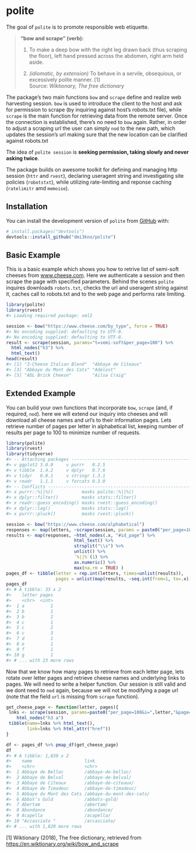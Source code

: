 
<!-- README.md is generated from README.Rmd. Please edit that file -->

# polite

The goal of `polite` is to promote responsible web etiquette.

> **“bow and scrape” (verb):**
> 
> 1)  To make a deep bow with the right leg drawn back (thus scraping
>     the floor), left hand pressed across the abdomen, right arm held
>     aside.
> 
> 2)  *(idiomatic, by extension)* To behave in a servile, obsequious, or
>     excessively polite manner. \[1\]  
>     Source: *Wiktionary, The free dictionary*

The package’s two main functions `bow` and `scrape` define and realize
web harvesting session. `bow` is used to introduce the client to the
host and ask for permission to scrape (by inquiring against host’s
robots.txt file), while `scrape` is the main function for retrieving
data from the remote server. Once the connection is established, there’s
no need to `bow` again. Rather, in order to adjust a scraping url the
user can simply `nod` to the new path, which updates the session’s url
making sure that the new location can be clarified against robots.txt

The idea of `polite session` is **seeking permission, taking slowly and
never asking twice**.

The package builds on awesome toolkit for defining and managing http
session (`httr` and `rvest`), declaring useragent string and
investigating site policies (`robotstxt`), while utilizing rate-limiting
and reponse caching (`ratelimitr` amd `memoise`).

## Installation

You can install the development version of `polite` from
[GitHub](https://github.com/) with:

``` r
# install.packages("devtools")
devtools::install_github("dmi3kno/polite")
```

## Basic Example

This is a basic example which shows you how to retrive list of semi-soft
cheeses from www.cheese.com. Here we authenticate a session and then
scrape the page with specified parameters. Behind the scenes `polite`
inquires downloads `robots.txt`, checks the url and useragent string
against it, caches call to robots.txt and to the web page and performs
rate limiting.

``` r
library(polite)
library(rvest)
#> Loading required package: xml2

session <- bow("https://www.cheese.com/by_type", force = TRUE)
#> No encoding supplied: defaulting to UTF-8.
#> No encoding supplied: defaulting to UTF-8.
result <- scrape(session, params="t=semi-soft&per_page=100") %>%
  html_nodes("h3") %>% 
  html_text()
head(result)
#> [1] "3-Cheese Italian Blend"  "Abbaye de Citeaux"      
#> [3] "Abbaye du Mont des Cats" "Adelost"                
#> [5] "ADL Brick Cheese"        "Ailsa Craig"
```

## Extended Example

You can build your own functions that incorporate `bow`, `scrape` (and,
if required, `nod`). here we will extend our inquiry into cheeses and
will download all cheese names and url’s to their information pages.
Lets retrieve number of pages per letter in alphabetical list, keeping
number of results per page to 100 to minimize number of requests.

``` r
library(polite)
library(rvest)
library(tidyverse)
#> -- Attaching packages ----------------------------------------------------------- tidyverse 1.2.1 --
#> v ggplot2 3.0.0     v purrr   0.2.5
#> v tibble  1.4.2     v dplyr   0.7.6
#> v tidyr   0.8.1     v stringr 1.3.1
#> v readr   1.1.1     v forcats 0.3.0
#> -- Conflicts -------------------------------------------------------------- tidyverse_conflicts() --
#> x purrr::%||%()           masks polite::%||%()
#> x dplyr::filter()         masks stats::filter()
#> x readr::guess_encoding() masks rvest::guess_encoding()
#> x dplyr::lag()            masks stats::lag()
#> x purrr::pluck()          masks rvest::pluck()

session <- bow("https://www.cheese.com/alphabetical")
responses <- map(letters, ~scrape(session, params = paste0("per_page=100&i=",.x)) )
results <- map(responses, ~html_nodes(.x, "#id_page") %>% 
                          html_text() %>% 
                          strsplit("\\s") %>% 
                          unlist() %>%
                          `%||%`(1) %>% 
                          as.numeric() %>% 
                          max(na.rm = TRUE) )
pages_df <- tibble(letter = rep.int(letters, times=unlist(results)),
                   pages = unlist(map(results, ~seq.int(from=1, to=.x))))
pages_df
#> # A tibble: 33 x 2
#>    letter pages
#>    <chr>  <int>
#>  1 a          1
#>  2 b          1
#>  3 b          2
#>  4 c          1
#>  5 c          2
#>  6 c          3
#>  7 d          1
#>  8 e          1
#>  9 f          1
#> 10 g          1
#> # ... with 23 more rows
```

Now that we know how many pages to retrieve from each letter page, lets
rotate over letter pages and retrieve cheese names and underlying links
to pages. We will need to write a helper function. Our session is still
valid and we dont need to `nod` again, because we will not be modifying
a page url (note that the field `url` is missing from `scrape`
function).

``` r
get_cheese_page <- function(letter, pages){
 lnks <- scrape(session, params=paste0("per_page=100&i=",letter,"&page=",pages)) %>% 
    html_nodes("h3 a")
 tibble(name=lnks %>% html_text(),
        link=lnks %>% html_attr("href"))
}

df <- pages_df %>% pmap_df(get_cheese_page)
df
#> # A tibble: 1,830 x 2
#>    name                    link                     
#>    <chr>                   <chr>                    
#>  1 Abbaye de Belloc        /abbaye-de-belloc/       
#>  2 Abbaye de Belval        /abbaye-de-belval/       
#>  3 Abbaye de Citeaux       /abbaye-de-citeaux/      
#>  4 Abbaye de Timadeuc      /abbaye-de-timadeuc/     
#>  5 Abbaye du Mont des Cats /abbaye-du-mont-des-cats/
#>  6 Abbot’s Gold            /abbots-gold/            
#>  7 Abertam                 /abertam/                
#>  8 Abondance               /abondance/              
#>  9 Acapella                /acapella/               
#> 10 "Accasciato "           /accasciato/             
#> # ... with 1,820 more rows
```

\[1\] Wiktionary (2018), The free dictionary, retrieved from
<https://en.wiktionary.org/wiki/bow_and_scrape>

